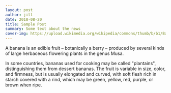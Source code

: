 ```yaml
---
layout: post
author: jill
date: 2018-08-20
title: Sample Post
summary: Some text about the news
cover-img: https://upload.wikimedia.org/wikipedia/commons/thumb/b/b1/Bananas_-_Cavendish_Bananas_%2851013511991%29.jpg/1199px-Bananas_-_Cavendish_Bananas_%2851013511991%29.jpg?20210311050837
---
```


A banana is an edible fruit – botanically a berry – produced by several
kinds of large herbaceous flowering plants in the genus Musa.

In some countries, bananas used for cooking may be called "plantains",
distinguishing them from dessert bananas. The fruit is variable in size,
color, and firmness, but is usually elongated and curved, with soft
flesh rich in starch covered with a rind, which may be green, yellow,
red, purple, or brown when ripe.